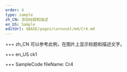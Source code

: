 ```yaml
---
order: 4
type: sample
zh_CN: 添加标题和描述
en_US: Sample
editUrl: $BASE/pages/carousel/md/Cr4.md
---
```


+++ zh_CN
可以参考此例，在图片上显示标题和描述文字。

+++ en_US
ck1

+++ SampleCode
fileName: Cr4
